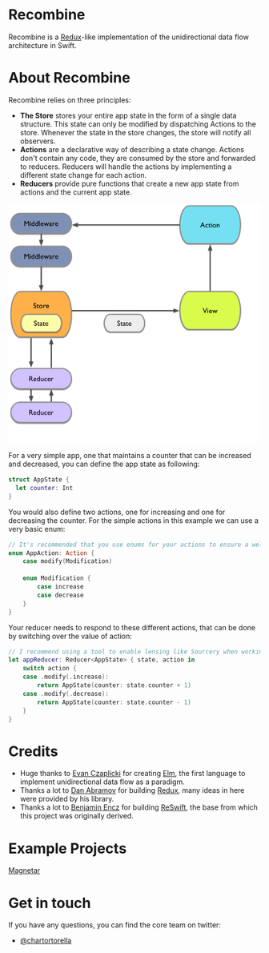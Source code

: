 # Recombine

Recombine is a [Redux](https://github.com/reactjs/redux)-like implementation of the unidirectional data flow architecture in Swift.

# About Recombine

Recombine relies on three principles:
- **The Store** stores your entire app state in the form of a single data structure. This state can only be modified by dispatching Actions to the store. Whenever the state in the store changes, the store will notify all observers.
- **Actions** are a declarative way of describing a state change. Actions don't contain any code, they are consumed by the store and forwarded to reducers. Reducers will handle the actions by implementing a different state change for each action.
- **Reducers** provide pure functions that create a new app state from actions and the current app state.

![](Docs/img/recombine_concept.png)

For a very simple app, one that maintains a counter that can be increased and decreased, you can define the app state as following:

```swift
struct AppState {
  let counter: Int
}
```

You would also define two actions, one for increasing and one for decreasing the counter. For the simple actions in this example we can use a very basic enum:

```swift
// It's recommended that you use enums for your actions to ensure a well typed implementation.
enum AppAction: Action {
    case modify(Modification)
    
    enum Modification {
        case increase
        case decrease
    }
}
```

Your reducer needs to respond to these different actions, that can be done by switching over the value of action:

```swift
// I recommend using a tool to enable lensing like Sourcery when working with a state with more than a handful of elements.
let appReducer: Reducer<AppState> { state, action in
    switch action {
    case .modify(.increase):
        return AppState(counter: state.counter + 1)
    case .modify(.decrease):
        return AppState(counter: state.counter - 1)
    }
}
```

# Credits

- Huge thanks to [Evan Czaplicki](https://github.com/evancz) for creating [Elm](https://github.com/elm-lang), the first language to implement unidirectional data flow as a paradigm.
- Thanks a lot to [Dan Abramov](https://github.com/gaearon) for building [Redux](https://github.com/reactjs/redux), many ideas in here were provided by his library.
- Thanks a lot to [Benjamin Encz](https://github.com/Ben-G) for building [ReSwift](https://github.com/ReSwift/ReSwift), the base from which this project was originally derived.

# Example Projects

[Magnetar](https://github.com/Qata/Magnetar)

# Get in touch

If you have any questions, you can find the core team on twitter:

- [@chartortorella](https://twitter.com/chartortorella)

